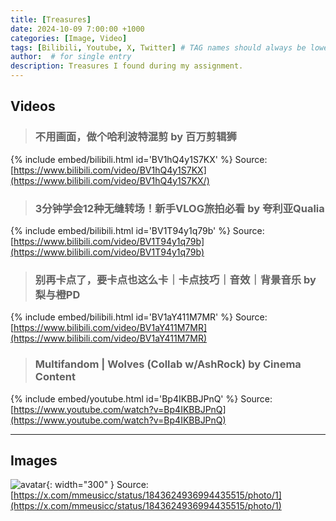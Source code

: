 ```yaml
---
title: [Treasures]
date: 2024-10-09 7:00:00 +1000
categories: [Image, Video]
tags: [Bilibili, Youtube, X, Twitter] # TAG names should always be lowercase
author:  # for single entry
description: Treasures I found during my assignment.
---
```


## Videos

>### 不用画面，做个哈利波特混剪 by 百万剪辑狮

{% include embed/bilibili.html id='BV1hQ4y1S7KX' %}
Source: [https://www.bilibili.com/video/BV1hQ4y1S7KX](https://www.bilibili.com/video/BV1hQ4y1S7KX/)

>### 3分钟学会12种无缝转场！新手VLOG旅拍必看 by 夸利亚Qualia

{% include embed/bilibili.html id='BV1T94y1q79b' %}
Source: [https://www.bilibili.com/video/BV1T94y1q79b](https://www.bilibili.com/video/BV1T94y1q79b)

>### 别再卡点了，要卡点也这么卡｜卡点技巧｜音效｜背景音乐 by 梨与橙PD

{% include embed/bilibili.html id='BV1aY411M7MR' %}
Source: [https://www.bilibili.com/video/BV1aY411M7MR](https://www.bilibili.com/video/BV1aY411M7MR)

>### Multifandom | Wolves (Collab w/AshRock) by Cinema Content

{% include embed/youtube.html id='Bp4IKBBJPnQ' %}
Source: [https://www.youtube.com/watch?v=Bp4IKBBJPnQ](https://www.youtube.com/watch?v=Bp4IKBBJPnQ)

---
## Images
![avatar](https://pbs.twimg.com/media/GZXfGrPasAA4Psj?format=jpg&name=large){: width="300" }
Source: [https://x.com/mmeusicc/status/1843624936994435515/photo/1](https://x.com/mmeusicc/status/1843624936994435515/photo/1)
